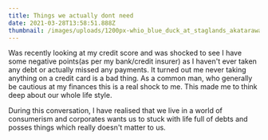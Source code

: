 ```yaml
---
title: Things we actually dont need
date: 2021-03-28T13:58:51.888Z
thumbnail: /images/uploads/1200px-whio_blue_duck_at_staglands_akatarawa_new_zealand.jpg
---
```

Was recently looking at my credit score and was shocked to see I have some negative points(as per my bank/credit insurer) as I haven't ever taken any debt or actually missed any payments. It turned out me never taking anything on a credit card is a bad thing. As a common man, who generally be cautious at my finances this is a real shock to me. This made me to think deep about our whole life style.

During this conversation, I have realised that we live in a world of consumerism and corporates wants us to stuck with life full of debts and posses things which really doesn't matter to us.